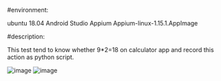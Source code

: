 #environment:

ubuntu 18.04
Android Studio
Appium
Appium-linux-1.15.1.AppImage


#description:

This test tend to know whether 9*2=18 on calculator app and record this action as python script.

![image](https://github.com/k-eeer/appiumtest/blob/master/appTest1.png?raw=true)
![image](https://github.com/k-eeer/appiumtest/blob/master/appTest2.png?raw=true)
